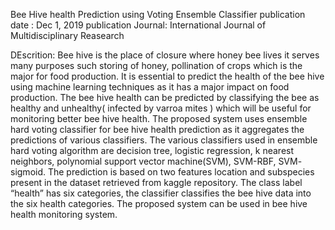 Bee Hive health Prediction using Voting Ensemble Classifier
publication date : Dec 1, 2019  publication Journal: International Journal of Multidisciplinary Reasearch

DEscrition:
Bee hive is the place of closure where honey bee lives it serves many purposes such storing of honey,
pollination of crops which is the major for food production. It is essential to predict the health of the
bee hive using machine learning techniques as it has a major impact on food production. The bee
hive health can be predicted by classifying the bee as healthy and unhealthy( infected by varroa mites )
which will be useful for monitoring better bee hive health. The proposed system uses ensemble hard
voting classifier for bee hive health prediction as it aggregates the predictions of various classifiers.
The various classifiers used in ensemble hard voting algorithm are decision tree, logistic regression, k
nearest neighbors, polynomial support vector machine(SVM), SVM-RBF, SVM- sigmoid.
The prediction is based on two features location and subspecies present in the dataset retrieved from
kaggle repository. The class label “health” has six categories, the classifier classifies the bee hive data
into the six health categories. The proposed system can be used in bee hive health monitoring system.
